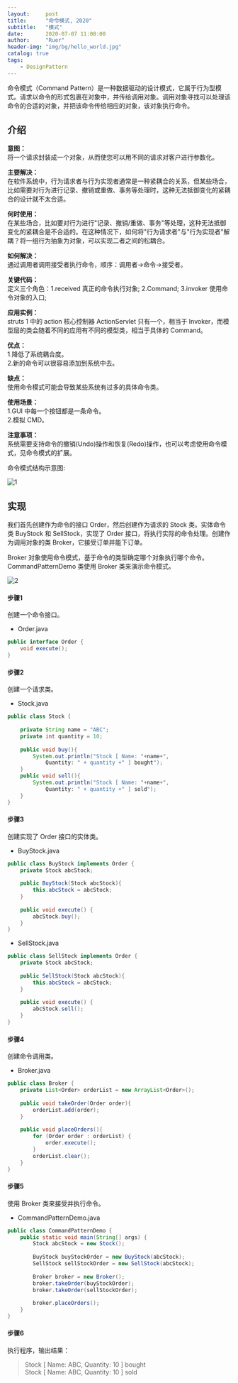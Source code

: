 ```yaml
---
layout:     post
title:      "命令模式, 2020"
subtitle:   "模式"
date:       2020-07-07 11:08:00
author:     "Ruer"
header-img: "img/bg/hello_world.jpg"
catalog: true
tags:
    - DesignPattern
---
```


命令模式（Command Pattern）是一种数据驱动的设计模式，它属于行为型模式。请求以命令的形式包裹在对象中，并传给调用对象。调用对象寻找可以处理该命令的合适的对象，并把该命令传给相应的对象，该对象执行命令。

## 介绍

<b>意图：</b>  
将一个请求封装成一个对象，从而使您可以用不同的请求对客户进行参数化。  

<b>主要解决：</b>  
在软件系统中，行为请求者与行为实现者通常是一种紧耦合的关系，但某些场合，比如需要对行为进行记录、撤销或重做、事务等处理时，这种无法抵御变化的紧耦合的设计就不太合适。  

<b>何时使用：</b>  
在某些场合，比如要对行为进行"记录、撤销/重做、事务"等处理，这种无法抵御变化的紧耦合是不合适的。在这种情况下，如何将"行为请求者"与"行为实现者"解耦？将一组行为抽象为对象，可以实现二者之间的松耦合。  

<b>如何解决：</b>  
通过调用者调用接受者执行命令，顺序：调用者→命令→接受者。  

<b>关键代码：</b>  
定义三个角色：1.received 真正的命令执行对象; 2.Command; 3.invoker 使用命令对象的入口;  

<b>应用实例：</b>  
struts 1 中的 action 核心控制器 ActionServlet 只有一个，相当于 Invoker，而模型层的类会随着不同的应用有不同的模型类，相当于具体的 Command。  

<b>优点：</b>  
1.降低了系统耦合度。  
2.新的命令可以很容易添加到系统中去。  

<b>缺点：</b>  
使用命令模式可能会导致某些系统有过多的具体命令类。  

<b>使用场景：</b>  
1.GUI 中每一个按钮都是一条命令。  
2.模拟 CMD。  

<b>注意事项：</b>  
系统需要支持命令的撤销(Undo)操作和恢复(Redo)操作，也可以考虑使用命令模式，见命令模式的扩展。

命令模式结构示意图:  

![1](/img/DesignPattern/命令模式结构示意图.png)

## 实现

我们首先创建作为命令的接口 Order，然后创建作为请求的 Stock 类。实体命令类 BuyStock 和 SellStock，实现了 Order 接口，将执行实际的命令处理。创建作为调用对象的类 Broker，它接受订单并能下订单。

Broker 对象使用命令模式，基于命令的类型确定哪个对象执行哪个命令。CommandPatternDemo 类使用 Broker 类来演示命令模式。

![2](/img/DesignPattern/命令模式UML.png)

#### 步骤1

创建一个命令接口。

* Order.java
```java
public interface Order {
    void execute();
}
```

#### 步骤2

创建一个请求类。

* Stock.java
```java
public class Stock {
   
    private String name = "ABC";
    private int quantity = 10;
  
    public void buy(){
        System.out.println("Stock [ Name: "+name+", 
            Quantity: " + quantity +" ] bought");
    }
    public void sell(){
        System.out.println("Stock [ Name: "+name+", 
            Quantity: " + quantity +" ] sold");
    }
}
```

#### 步骤3

创建实现了 Order 接口的实体类。

* BuyStock.java
```java
public class BuyStock implements Order {
    private Stock abcStock;
  
    public BuyStock(Stock abcStock){
        this.abcStock = abcStock;
    }
  
    public void execute() {
        abcStock.buy();
    }
}
```

* SellStock.java
```java
public class SellStock implements Order {
    private Stock abcStock;
  
    public SellStock(Stock abcStock){
        this.abcStock = abcStock;
    }
  
    public void execute() {
        abcStock.sell();
    }
}
```

#### 步骤4

创建命令调用类。

* Broker.java
```java
public class Broker {
    private List<Order> orderList = new ArrayList<Order>(); 
  
    public void takeOrder(Order order){
        orderList.add(order);      
    }
 
    public void placeOrders(){
        for (Order order : orderList) {
            order.execute();
        }
        orderList.clear();
    }
}
```

#### 步骤5

使用 Broker 类来接受并执行命令。

* CommandPatternDemo.java
```java
public class CommandPatternDemo {
    public static void main(String[] args) {
        Stock abcStock = new Stock();
   
        BuyStock buyStockOrder = new BuyStock(abcStock);
        SellStock sellStockOrder = new SellStock(abcStock);
   
        Broker broker = new Broker();
        broker.takeOrder(buyStockOrder);
        broker.takeOrder(sellStockOrder);
   
        broker.placeOrders();
    }
}
```

#### 步骤6

执行程序，输出结果：

> Stock [ Name: ABC, Quantity: 10 ] bought  
> Stock [ Name: ABC, Quantity: 10 ] sold  